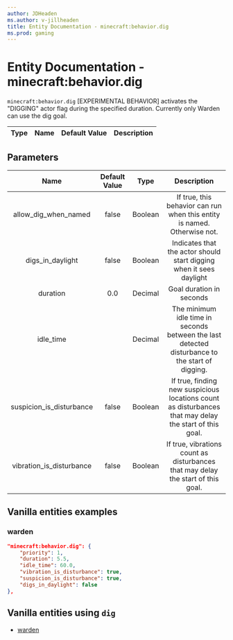 ```yaml
---
author: JDHeaden
ms.author: v-jillheaden
title: Entity Documentation - minecraft:behavior.dig
ms.prod: gaming
---
```


# Entity Documentation - minecraft:behavior.dig

`minecraft:behavior.dig` [EXPERIMENTAL BEHAVIOR] activates the "DIGGING" actor flag during the specified duration. Currently only Warden can use the dig goal.

| Type| Name| Default Value| Description |
|:-----------:|:-----------:|:-----------:|:-----------:|


## Parameters

| Name| Default Value| Type| Description |
|:-----------:|:-----------:|:-----------:|:-----------:|
| allow_dig_when_named| false| Boolean| If true, this behavior can run when this entity is named. Otherwise not. |
| digs_in_daylight| false| Boolean| Indicates that the actor should start digging when it sees daylight |
| duration| 0.0| Decimal| Goal duration in seconds |
| idle_time| | Decimal| The minimum idle time in seconds between the last detected disturbance to the start of digging. |
| suspicion_is_disturbance| false| Boolean| If true, finding new suspicious locations count as disturbances that may delay the start of this goal. |
| vibration_is_disturbance| false| Boolean| If true, vibrations count as disturbances that may delay the start of this goal. |


## Vanilla entities examples

### warden

```json
"minecraft:behavior.dig": {
    "priority": 1,
    "duration": 5.5,
    "idle_time": 60.0,
    "vibration_is_disturbance": true,
    "suspicion_is_disturbance": true,
    "digs_in_daylight": false
},
```

## Vanilla entities using `dig`

- [warden](../../../../Source/VanillaBehaviorPack_Snippets/entities/warden.md)
